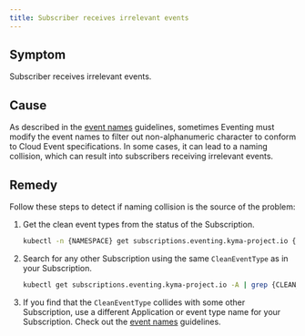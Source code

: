 ```yaml
---
title: Subscriber receives irrelevant events
---
```


## Symptom

Subscriber receives irrelevant events. 

## Cause

As described in the [event names](../../05-technical-reference/evnt-01-event-names.md) guidelines, sometimes Eventing must modify the event names to filter out non-alphanumeric character to conform to Cloud Event specifications.
In some cases, it can lead to a naming collision, which can result into subscribers receiving irrelevant events.

## Remedy

Follow these steps to detect if naming collision is the source of the problem:

1. Get the clean event types from the status of the Subscription.
 
    ```bash
    kubectl -n {NAMESPACE} get subscriptions.eventing.kyma-project.io {NAME} -o jsonpath='{.status.cleanEventTypes}'
    ```

2. Search for any other Subscription using the same `CleanEventType` as in your Subscription.
    
    ```bash
    kubectl get subscriptions.eventing.kyma-project.io -A | grep {CLEAN_EVENT_TYPE}
    ```
    
3. If you find that the `CleanEventType` collides with some other Subscription, use a different Application or event type name for your Subscription. 
Check out the [event names](../../05-technical-reference/evnt-01-event-names.md) guidelines.
